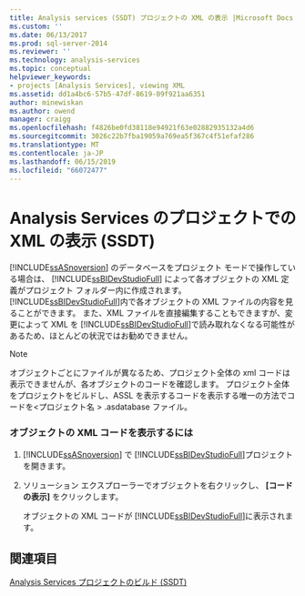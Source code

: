 ```yaml
---
title: Analysis services (SSDT) プロジェクトの XML の表示 |Microsoft Docs
ms.custom: ''
ms.date: 06/13/2017
ms.prod: sql-server-2014
ms.reviewer: ''
ms.technology: analysis-services
ms.topic: conceptual
helpviewer_keywords:
- projects [Analysis Services], viewing XML
ms.assetid: dd1a4bc6-57b5-47df-8619-09f921aa6351
author: minewiskan
ms.author: owend
manager: craigg
ms.openlocfilehash: f4826be0fd38118e94921f63e02882935132a4d6
ms.sourcegitcommit: 3026c22b7fba19059a769ea5f367c4f51efaf286
ms.translationtype: MT
ms.contentlocale: ja-JP
ms.lasthandoff: 06/15/2019
ms.locfileid: "66072477"
---
```

# <a name="view-the-xml-for-an-analysis-services-project-ssdt"></a>Analysis Services のプロジェクトでの XML の表示 (SSDT)
  [!INCLUDE[ssASnoversion](../../includes/ssasnoversion-md.md)] のデータベースをプロジェクト モードで操作している場合は、 [!INCLUDE[ssBIDevStudioFull](../../includes/ssbidevstudiofull-md.md)] によって各オブジェクトの XML 定義がプロジェクト フォルダー内に作成されます。 [!INCLUDE[ssBIDevStudioFull](../../includes/ssbidevstudiofull-md.md)]内で各オブジェクトの XML ファイルの内容を見ることができます。 また、XML ファイルを直接編集することもできますが、変更によって XML を [!INCLUDE[ssBIDevStudioFull](../../includes/ssbidevstudiofull-md.md)]で読み取れなくなる可能性があるため、ほとんどの状況ではお勧めできません。  
  
> [!NOTE]  
>  オブジェクトごとにファイルが異なるため、プロジェクト全体の xml コードは表示できませんが、各オブジェクトのコードを確認します。 プロジェクト全体をプロジェクトをビルドし、ASSL を表示するコードを表示する唯一の方法でコードを\<プロジェクト名 > .asdatabase ファイル。  
  
### <a name="to-view-the-xml-code-for-an-object"></a>オブジェクトの XML コードを表示するには  
  
1.  [!INCLUDE[ssASnoversion](../../includes/ssasnoversion-md.md)] で [!INCLUDE[ssBIDevStudioFull](../../includes/ssbidevstudiofull-md.md)]プロジェクトを開きます。  
  
2.  ソリューション エクスプローラーでオブジェクトを右クリックし、 **[コードの表示]** をクリックします。  
  
     オブジェクトの XML コードが [!INCLUDE[ssBIDevStudioFull](../../includes/ssbidevstudiofull-md.md)]に表示されます。  
  
## <a name="see-also"></a>関連項目  
 [Analysis Services プロジェクトのビルド &#40;SSDT&#41;](build-analysis-services-projects-ssdt.md)  
  
  
